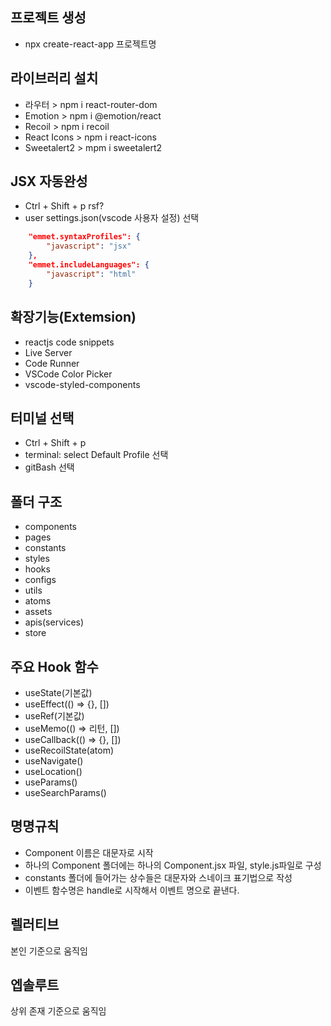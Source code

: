 ## 프로젝트 생성
- npx create-react-app 프로젝트명

## 라이브러리 설치
- 라우터 > npm i react-router-dom
- Emotion > npm i @emotion/react
- Recoil > npm i recoil
- React Icons > npm i react-icons
- Sweetalert2 > mpm i sweetalert2

## JSX 자동완성
- Ctrl + Shift + p rsf?
- user settings.json(vscode 사용자
설정) 선택
```json
    "emmet.syntaxProfiles": {
        "javascript": "jsx"
    },
    "emmet.includeLanguages": {
        "javascript": "html"
    }
```

## 확장기능(Extemsion)
- reactjs code snippets
- Live Server
- Code Runner
- VSCode Color Picker
- vscode-styled-components

## 터미널 선택
- Ctrl + Shift + p
- terminal: select Default Profile 선택
- gitBash 선택

## 폴더 구조
- components
- pages
- constants
- styles
- hooks
- configs
- utils
- atoms
- assets
- apis(services)
- store

## 주요 Hook 함수
- useState(기본값)
- useEffect(() => {}, [])
- useRef(기본값)
- useMemo(() => 리턴, [])
- useCallback(() => {}, [])
- useRecoilState(atom)
- useNavigate()
- useLocation()
- useParams()
- useSearchParams()

## 명명규칙
- Component 이름은 대문자로 시작
- 하나의 Component 폴더에는 하나의
Component.jsx 파일, style.js파일로 구성
- constants 폴더에 들어가는 상수들은
대문자와 스네이크 표기법으로 작성
- 이벤트 함수명은 handle로 시작해서
이벤트 명으로 끝낸다.

## 렐러티브
본인 기준으로 움직임

## 엡솔루트
상위 존재 기준으로 움직임